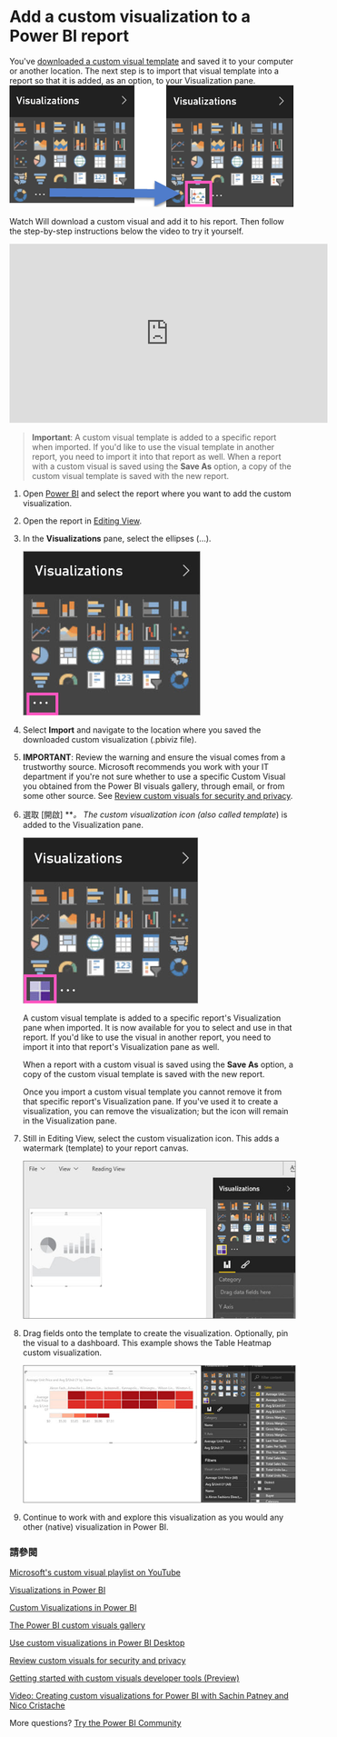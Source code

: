 <properties
   pageTitle="Add a custom visualization to a Power BI report"
   description="Add a custom visual to a Power BI report"
   services="powerbi"
   documentationCenter=""
   authors="mihart"
   manager="mblythe"
   backup=""
   editor=""
   tags=""
  featuredVideoId="gido6wr5pvE"
  qualityFocus="no"
   qualityDate=""/>

<tags
   ms.service="powerbi"
   ms.devlang="NA"
   ms.topic="article"
   ms.tgt_pltfrm="NA"
   ms.workload="powerbi"
   ms.date="08/25/2016"
   ms.author="mihart"/>
# <a name="add-a-custom-visualization-to-a-power-bi-report"></a>Add a custom visualization to a Power BI report

You've <bpt id="p1">[</bpt>downloaded a custom visual template<ept id="p1">](powerbi-custom-visuals-download-from-the-gallery.md)</ept> and saved it to your computer or another location.  The next step is to import that visual template into a report so that it is added, as an option, to your Visualization pane.
    ![](media/powerbi-custom-visuals-add-to-report/pbi-custom-viz-icon.png)

Watch Will download a custom visual and add it to his report. Then follow the step-by-step instructions below the video to try it yourself.

<iframe width="560" height="315" src="https://www.youtube.com/embed/gido6wr5pvE" frameborder="0" allowfullscreen></iframe>

><bpt id="p1">**</bpt>Important<ept id="p1">**</ept>: A custom visual template is added to a specific report when imported. If you'd like to use the visual template in another report, you need to import it into that report as well.
When a report with a custom visual is saved using the <bpt id="p1">**</bpt>Save As<ept id="p1">**</ept> option, a copy of the custom visual template is saved with the new report.

1. Open <bpt id="p1">[</bpt>Power BI<ept id="p1">](http://app.powerbi.com)</ept> and select the report where you want to add the custom visualization.  

2.  Open the report in <bpt id="p1">[</bpt>Editing View<ept id="p1">](powerbi-service-interact-with-a-report-in-editing-view.md)</ept>.

2. In the <bpt id="p1">**</bpt>Visualizations<ept id="p1">**</ept> pane, select the ellipses (...).

    ![](media/powerbi-custom-visuals-add-to-report/PBI_customVizEllipses.jpg)

3. Select <bpt id="p1">**</bpt>Import<ept id="p1">**</ept> and navigate to the location where you saved the downloaded custom visualization (.pbiviz file).

4. <bpt id="p1">**</bpt>IMPORTANT<ept id="p1">**</ept>: Review the warning and ensure the visual comes from a trustworthy source. Microsoft recommends you work with your IT department if you're not sure whether to use a specific Custom Visual you obtained from the Power BI visuals gallery, through email, or from some other source.
See <bpt id="p1">[</bpt>Review custom visuals for security and privacy<ept id="p1">](powerbi-custom-visuals-review-for-security-and-privacy.md)</ept>.

5. 選取 [開啟] ****。 The custom visualization icon (also called <bpt id="p1">*</bpt>template<ept id="p1">*</ept>) is added to the Visualization pane.

    ![](media/powerbi-custom-visuals-add-to-report/PBI_customVizAddedIcon.jpg)

    A custom visual template is added to a specific report's Visualization pane when imported. It is now available for you to select and use in that report.
    If you'd like to use the visual in another report, you need to import it into that report's Visualization pane as well.

    When a report with a custom visual is saved using the <bpt id="p1">**</bpt>Save As<ept id="p1">**</ept> option, a copy of the custom visual template is saved with the new report.

    Once you import a custom visual template you cannot remove it from that specific report's Visualization pane. If you've used it to create a visualization, you can remove the visualization; but the icon will remain in the Visualization pane.

6. Still in Editing View, select the custom visualization icon.  This adds a watermark (template) to your report canvas.

    ![](media/powerbi-custom-visuals-add-to-report/PBI_template.jpg)

7. Drag fields onto the template to create the visualization. Optionally, pin the visual to a dashboard. This example shows the Table Heatmap custom visualization.

    ![](media/powerbi-custom-visuals-add-to-report/PBI_customVizAdded.jpg)

8. Continue to work with and explore this visualization as you would any other (native) visualization in Power BI.

### <a name="see-also"></a>請參閱

<bpt id="p1">[</bpt>Microsoft's custom visual playlist on YouTube<ept id="p1">](https://www.youtube.com/playlist?list=PL1N57mwBHtN1vIjfvuBIzZllrmKo-Vz6x)</ept>

<bpt id="p1">[</bpt>Visualizations in Power BI<ept id="p1">](powerbi-service-visualizations-for-reports.md)</ept>

<bpt id="p1">[</bpt>Custom Visualizations in Power BI<ept id="p1">](powerbi-custom-visuals.md)</ept>

<bpt id="p1">[</bpt>The Power BI custom visuals gallery<ept id="p1">](https://app.powerbi.com/visuals)</ept>

<bpt id="p1">[</bpt>Use custom visualizations in Power BI Desktop<ept id="p1">](powerbi-custom-visuals-use.md)</ept>

<bpt id="p1">[</bpt>Review custom visuals for security and privacy<ept id="p1">](powerbi-custom-visuals-review-for-security-and-privacy.md)</ept>

<bpt id="p1">[</bpt>Getting started with custom visuals developer tools (Preview)<ept id="p1">](powerbi-custom-visuals-getting-started-with-developer-tools.md)</ept>

<bpt id="p1">[</bpt>Video: Creating custom visualizations for Power BI with Sachin Patney and Nico Cristache<ept id="p1">](https://www.youtube.com/watch?v=kULc2VbwjCc)</ept>

More questions? <bpt id="p1">[</bpt>Try the Power BI Community<ept id="p1">](http://community.powerbi.com/)</ept>
